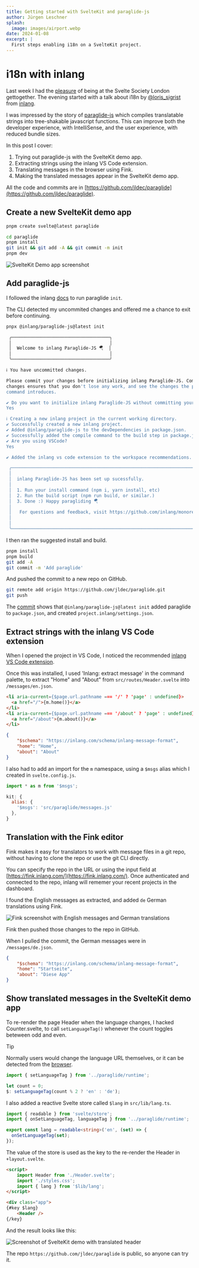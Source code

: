 ```yaml
---
title: Getting started with SvelteKit and paraglide-js
author: Jürgen Leschner
splash:
  image: images/airport.webp
date: 2024-01-08
excerpt: |
  First steps enabling i18n on a SvelteKit project.
---
```


# i18n with inlang

Last week I had the [pleasure](the-web-it-for-everyone.md) of being at the Svelte Society London gettogether. The evening started with a talk about i18n by [@loris_sigrist](https://twitter.com/loris_sigrist) from [inlang](https://inlang.com/).

I was impressed by the story of [paraglide-js](https://inlang.com/m/gerre34r/library-inlang-paraglideJs) which compiles translatable strings into tree-shakable javascript functions. This can improve both the developer experience, with IntelliSense, and the user experience, with reduced bundle sizes.

In this post I cover:
  1. Trying out paraglide-js with the SvelteKit demo app.
  2. Extracting strings using the inlang VS Code extension.
  3. Translating messages in the browser using Fink.
  4. Making the translated messages appear in the SvelteKit demo app.

All the code and commits are in [https://github.com/jldec/paraglide](https://github.com/jldec/paraglide).

## Create a new SvelteKit demo app

```sh
pnpm create svelte@latest paraglide

cd paraglide
pnpm install
git init && git add -A && git commit -m init
pnpm dev
```

![SvelteKit Demo app screenshot](images/sveltekit-demo.webp)

## Add paraglide-js
I followed the inlang [docs](https://inlang.com/m/gerre34r/library-inlang-paraglideJs#getting-started) to run paraglide `init`.

The CLI detected my uncommited changes and offered me a chance to exit before continuing.
```sh
pnpx @inlang/paraglide-js@latest init

 ╭─────────────────────────────────────╮
 │                                     │
 │  Welcome to inlang Paraglide-JS 🪂  │
 │                                     │
 ╰─────────────────────────────────────╯

ℹ You have uncommitted changes.

Please commit your changes before initializing inlang Paraglide-JS. Committing outstanding 
changes ensures that you don't lose any work, and see the changes the paraglide-js init 
command introduces.

✔ Do you want to initialize inlang Paraglide-JS without committing your current changes?
Yes

ℹ Creating a new inlang project in the current working directory.
✔ Successfully created a new inlang project.
✔ Added @inlang/paraglide-js to the devDependencies in package.json.
✔ Successfully added the compile command to the build step in package.json.
✔ Are you using VSCode?
Yes

✔ Added the inlang vs code extension to the workspace recommendations.

 ╭──────────────────────────────────────────────────────────────────────────────────────╮
 │                                                                                      │
 │  inlang Paraglide-JS has been set up sucessfully.                                    │
 │                                                                                      │
 │  1. Run your install command (npm i, yarn install, etc)                              │
 │  2. Run the build script (npm run build, or similar.)                                │
 │  3. Done :) Happy paragliding 🪂                                                     │
 │                                                                                      │
 │   For questions and feedback, visit https://github.com/inlang/monorepo/discussions.  │
 │                                                                                      │
 │                                                                                      │
 ╰──────────────────────────────────────────────────────────────────────────────────────╯
```

I then ran the suggested install and build.
```sh
pnpm install
pnpm build
git add -A
git commit -m 'Add paraglide'
```

And pushed the commit to a new repo on GitHub.
```sh
git remote add origin https://github.com/jldec/paraglide.git
git push
```

The [commit](https://github.com/jldec/paraglide/commit/548a1a85b13435d93bde99368148dd417f77b50c) shows that `@inlang/paraglide-js@latest init` added paraglide to `package.json`, and created `project.inlang/settings.json`.

## Extract strings with the inlang VS Code extension
When I opened the project in VS Code, I noticed the recommended [inlang VS Code extension](https://inlang.com/m/r7kp499g/app-inlang-ideExtension).

Once this was installed, I used 'Inlang: extract message' in the command palette, to extract "Home" and "About" from `src/routes/Header.svelte` into `/messages/en.json`.

```html
<li aria-current={$page.url.pathname === '/' ? 'page' : undefined}>
  <a href="/">{m.home()}</a>
</li>
<li aria-current={$page.url.pathname === '/about' ? 'page' : undefined}>
  <a href="/about">{m.about()}</a>
</li>
```

```json
{
	"$schema": "https://inlang.com/schema/inlang-message-format",
	"home": "Home",
	"about": "About"
}
```

I also had to add an import for the `m` namespace, using a `$msgs` alias which I created in `svelte.config.js`.

```js
import * as m from '$msgs';
```

```js
kit: {
  alias: {
    '$msgs': 'src/paraglide/messages.js'
  },
}
```

## Translation with the Fink editor
Fink makes it easy for translators to work with message files in a git repo, without having to clone the repo or use the git CLI directly.

You can specify the repo in the URL or using the input field at [https://fink.inlang.com/](https://fink.inlang.com/). Once authenticated and connected to the repo, inlang will rememer your recent projects in the dashboard.

I found the English messages as extracted, and added `de` German translations using Fink.

![Fink screenshot with English messages and German translations](images/fink-deutsch.webp)

Fink then pushed those changes to the repo in GitHub.

When I pulled the commit, the German messages were in `/messages/de.json`.

```json
{
	"$schema": "https://inlang.com/schema/inlang-message-format",
	"home": "Startseite",
	"about": "Diese App"
}
```

## Show translated messages in the SvelteKit demo app

To re-render the page Header when the language changes, I hacked Counter.svelte, to call `setLanguageTag()` whenever the count toggles beteween odd and even.

> [!tip]
> Normally users would change the language URL themselves, or it can be detected from the [browser](https://developer.mozilla.org/en-US/docs/Web/API/Navigator/language).

```ts
import { setLanguageTag } from '../paraglide/runtime';

let count = 0;
$: setLanguageTag(count % 2 ? 'en' : 'de');
```

I also added a reactive Svelte store called `$lang` in `src/lib/lang.ts`.

```ts
import { readable } from 'svelte/store';
import { onSetLanguageTag, languageTag } from '../paraglide/runtime';

export const lang = readable<string>('en', (set) => {
  onSetLanguageTag(set);
});
```

The value of the store is used as the key to the re-render the Header in `+layout.svelte`.

```html
<script>
	import Header from './Header.svelte';
	import './styles.css';
	import { lang } from '$lib/lang';
</script>

<div class="app">
{#key $lang}
	<Header />
{/key}
```

And the result looks like this:

![Screenshot of SvelteKit demo with translated header](images/translated-demo-header.webp)

The repo `https://github.com/jldec/paraglide` is public, so anyone can try it.







